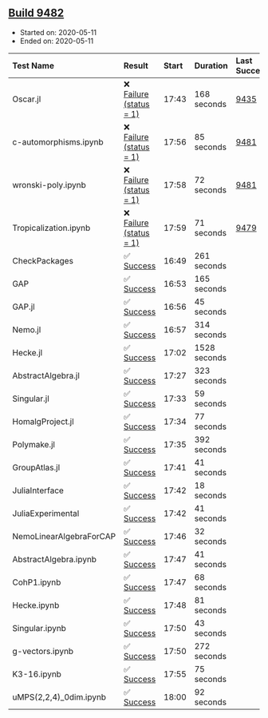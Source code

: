 ## [Build 9482](https://oscarci.mathematik.uni-kl.de/job/oscar/9482/)

* Started on: 2020-05-11
* Ended on: 2020-05-11

| Test Name    | Result | Start | Duration | Last Success | First Failure |
|:-------------|:-------|:------|:---------|:-------------|:--------------|
| Oscar.jl | ❌ [Failure (status = 1)](https://oscarci.mathematik.uni-kl.de/job/oscar/9482/artifact/logs/build-9482/Oscar.jl.log) | 17:43 | 168 seconds | [9435](https://oscarci.mathematik.uni-kl.de/job/oscar/9435/) | [9436](https://oscarci.mathematik.uni-kl.de/job/oscar/9436/) |
| c-automorphisms.ipynb | ❌ [Failure (status = 1)](https://oscarci.mathematik.uni-kl.de/job/oscar/9482/artifact/logs/build-9482/c-automorphisms.ipynb.log) | 17:56 | 85 seconds | [9481](https://oscarci.mathematik.uni-kl.de/job/oscar/9481/) | [9482](https://oscarci.mathematik.uni-kl.de/job/oscar/9482/) |
| wronski-poly.ipynb | ❌ [Failure (status = 1)](https://oscarci.mathematik.uni-kl.de/job/oscar/9482/artifact/logs/build-9482/wronski-poly.ipynb.log) | 17:58 | 72 seconds | [9481](https://oscarci.mathematik.uni-kl.de/job/oscar/9481/) | [9482](https://oscarci.mathematik.uni-kl.de/job/oscar/9482/) |
| Tropicalization.ipynb | ❌ [Failure (status = 1)](https://oscarci.mathematik.uni-kl.de/job/oscar/9482/artifact/logs/build-9482/Tropicalization.ipynb.log) | 17:59 | 71 seconds | [9479](https://oscarci.mathematik.uni-kl.de/job/oscar/9479/) | [9480](https://oscarci.mathematik.uni-kl.de/job/oscar/9480/) |
| CheckPackages | ✅ [Success](https://oscarci.mathematik.uni-kl.de/job/oscar/9482/artifact/logs/build-9482/CheckPackages.log) | 16:49 | 261 seconds |  |  |
| GAP | ✅ [Success](https://oscarci.mathematik.uni-kl.de/job/oscar/9482/artifact/logs/build-9482/GAP.log) | 16:53 | 165 seconds |  |  |
| GAP.jl | ✅ [Success](https://oscarci.mathematik.uni-kl.de/job/oscar/9482/artifact/logs/build-9482/GAP.jl.log) | 16:56 | 45 seconds |  |  |
| Nemo.jl | ✅ [Success](https://oscarci.mathematik.uni-kl.de/job/oscar/9482/artifact/logs/build-9482/Nemo.jl.log) | 16:57 | 314 seconds |  |  |
| Hecke.jl | ✅ [Success](https://oscarci.mathematik.uni-kl.de/job/oscar/9482/artifact/logs/build-9482/Hecke.jl.log) | 17:02 | 1528 seconds |  |  |
| AbstractAlgebra.jl | ✅ [Success](https://oscarci.mathematik.uni-kl.de/job/oscar/9482/artifact/logs/build-9482/AbstractAlgebra.jl.log) | 17:27 | 323 seconds |  |  |
| Singular.jl | ✅ [Success](https://oscarci.mathematik.uni-kl.de/job/oscar/9482/artifact/logs/build-9482/Singular.jl.log) | 17:33 | 59 seconds |  |  |
| HomalgProject.jl | ✅ [Success](https://oscarci.mathematik.uni-kl.de/job/oscar/9482/artifact/logs/build-9482/HomalgProject.jl.log) | 17:34 | 77 seconds |  |  |
| Polymake.jl | ✅ [Success](https://oscarci.mathematik.uni-kl.de/job/oscar/9482/artifact/logs/build-9482/Polymake.jl.log) | 17:35 | 392 seconds |  |  |
| GroupAtlas.jl | ✅ [Success](https://oscarci.mathematik.uni-kl.de/job/oscar/9482/artifact/logs/build-9482/GroupAtlas.jl.log) | 17:41 | 41 seconds |  |  |
| JuliaInterface | ✅ [Success](https://oscarci.mathematik.uni-kl.de/job/oscar/9482/artifact/logs/build-9482/JuliaInterface.log) | 17:42 | 18 seconds |  |  |
| JuliaExperimental | ✅ [Success](https://oscarci.mathematik.uni-kl.de/job/oscar/9482/artifact/logs/build-9482/JuliaExperimental.log) | 17:42 | 41 seconds |  |  |
| NemoLinearAlgebraForCAP | ✅ [Success](https://oscarci.mathematik.uni-kl.de/job/oscar/9482/artifact/logs/build-9482/NemoLinearAlgebraForCAP.log) | 17:46 | 32 seconds |  |  |
| AbstractAlgebra.ipynb | ✅ [Success](https://oscarci.mathematik.uni-kl.de/job/oscar/9482/artifact/logs/build-9482/AbstractAlgebra.ipynb.log) | 17:47 | 41 seconds |  |  |
| CohP1.ipynb | ✅ [Success](https://oscarci.mathematik.uni-kl.de/job/oscar/9482/artifact/logs/build-9482/CohP1.ipynb.log) | 17:47 | 68 seconds |  |  |
| Hecke.ipynb | ✅ [Success](https://oscarci.mathematik.uni-kl.de/job/oscar/9482/artifact/logs/build-9482/Hecke.ipynb.log) | 17:48 | 81 seconds |  |  |
| Singular.ipynb | ✅ [Success](https://oscarci.mathematik.uni-kl.de/job/oscar/9482/artifact/logs/build-9482/Singular.ipynb.log) | 17:50 | 43 seconds |  |  |
| g-vectors.ipynb | ✅ [Success](https://oscarci.mathematik.uni-kl.de/job/oscar/9482/artifact/logs/build-9482/g-vectors.ipynb.log) | 17:50 | 272 seconds |  |  |
| K3-16.ipynb | ✅ [Success](https://oscarci.mathematik.uni-kl.de/job/oscar/9482/artifact/logs/build-9482/K3-16.ipynb.log) | 17:55 | 75 seconds |  |  |
| uMPS(2,2,4)_0dim.ipynb | ✅ [Success](https://oscarci.mathematik.uni-kl.de/job/oscar/9482/artifact/logs/build-9482/uMPS-2-2-4-_0dim.ipynb.log) | 18:00 | 92 seconds |  |  |
